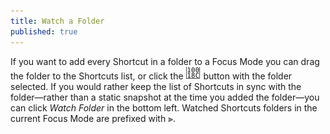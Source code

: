 ```yaml
---
title: Watch a Folder
published: true
---
```

If you want to add every Shortcut in a folder to a Focus Mode you can drag the folder to the Shortcuts list, or click the ![Add](/assets/icons/chevron_right.svg) button with the folder selected. If you would rather keep the list of Shortcuts in sync with the folder—rather than a static snapshot at the time you added the folder—you can click _Watch Folder_ in the bottom left. Watched Shortcuts folders in the current Focus Mode are prefixed with ⫸.
